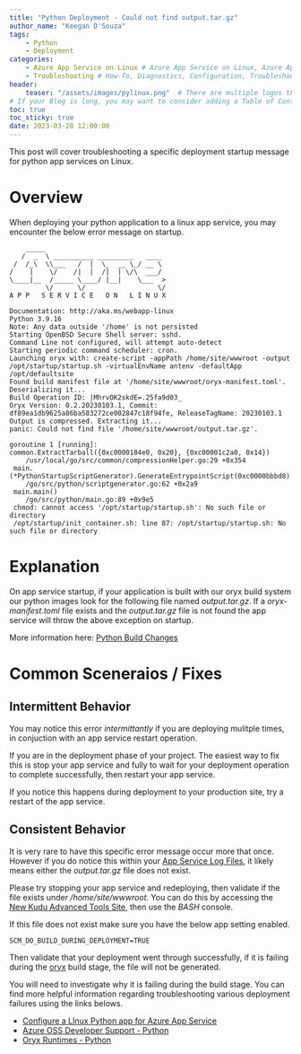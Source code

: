 ```yaml
---
title: "Python Deployment - Could not find output.tar.gz"
author_name: "Keegan D'Souza"
tags:
    - Python
    - Deployment
categories:
    - Azure App Service on Linux # Azure App Service on Linux, Azure App Service on Windows, Function App, Azure VM, Azure SDK
    - Troubleshooting # How-To, Diagnostics, Configuration, Troubleshooting, Performance
header:
    teaser: "/assets/images/pylinux.png"  # There are multiple logos that can be used in "/assets/images" if you choose to add one.
# If your Blog is long, you may want to consider adding a Table of Contents by adding the following two settings.
toc: true
toc_sticky: true
date: 2023-03-28 12:00:00
---
```


This post will cover troubleshooting a specific deployment startup message for python app services on Linux.

# Overview
When deploying your python application to a linux app service, you may encounter the below error message on startup.

~~~
    _____                               
   /  _  \ __________ _________   ____  
 /  /_\  \\___   /  |  \_  __ \_/ __ \ 
/    |    \/    /|  |  /|  | \/\  ___/ 
\____|__  /_____ \____/ |__|    \___  >
         \/      \/                  \/ 
A P P   S E R V I C E   O N   L I N U X

Documentation: http://aka.ms/webapp-linux
Python 3.9.16
Note: Any data outside '/home' is not persisted
Starting OpenBSD Secure Shell server: sshd.
Command Line not configured, will attempt auto-detect
Starting periodic command scheduler: cron.
Launching oryx with: create-script -appPath /home/site/wwwroot -output /opt/startup/startup.sh -virtualEnvName antenv -defaultApp /opt/defaultsite
Found build manifest file at '/home/site/wwwroot/oryx-manifest.toml'. Deserializing it...
Build Operation ID: |MhrvOK2skdE=.25fa9d03_
Oryx Version: 0.2.20230103.1, Commit: df89ea1db9625a86ba583272ce002847c18f94fe, ReleaseTagName: 20230103.1
Output is compressed. Extracting it...
panic: Could not find file '/home/site/wwwroot/output.tar.gz'.
 
goroutine 1 [running]:
common.ExtractTarball({0xc0000184e0, 0x20}, {0xc00001c2a0, 0x14})
 	/usr/local/go/src/common/compressionHelper.go:29 +0x354
 main.(*PythonStartupScriptGenerator).GenerateEntrypointScript(0xc0000bbbd8)
 	/go/src/python/scriptgenerator.go:62 +0x2a9
 main.main()
 	/go/src/python/main.go:89 +0x9e5
 chmod: cannot access '/opt/startup/startup.sh': No such file or directory
 /opt/startup/init_container.sh: line 87: /opt/startup/startup.sh: No such file or directory
~~~


# Explanation
On app service startup, if your application is built with our oryx build system our python images look for the following file named *output.tar.gz*. If a *oryx-manifest.toml* file exists and the *output.tar.gz* file is not found the app service will throw the above exception on startup. 

More information here: [Python Build Changes](https://github.com/Azure-App-Service/KuduLite/wiki/Python-Build-Changes)

# Common Sceneraios / Fixes

## Intermittent Behavior
You may notice this error *intermittantly* if you are deploying mulitple times, in conjuction with an app service restart operation. 

If you are in the deployment phase of your project. The easiest way to fix this is stop your app service and fully to wait for your deployment operation to complete successfully, then restart your app service. 

If you notice this happens during deployment to your production site, try a restart of the app service.

## Consistent Behavior
It is very rare to have this specific error message occur more that once. However if you do notice this within your [App Service Log Files](https://learn.microsoft.com/en-us/azure/app-service/troubleshoot-diagnostic-logs#access-log-files), it likely means either the *output.tar.gz* file does not exist. 

Please try stopping your app service and redeploying, then validate if the file exists under */home/site/wwwroot*. You can do this by accessing the [New Kudu Advanced Tools Site](https://techcommunity.microsoft.com/t5/apps-on-azure-blog/new-kudu-ui-for-app-service-on-linux-preview/ba-p/3212270), then use the *BASH* console. 

If this file does not exist make sure you have the below app setting enabled. 

~~~
SCM_DO_BUILD_DURING_DEPLOYMENT=TRUE
~~~ 

Then validate that your deployment went through successfully, if it is failing during the [oryx](https://github.com/microsoft/Oryx/blob/main/doc/runtimes/python.md) build stage, the file will not be generated. 

You will need to investigate why it is failing during the build stage. You can find more helpful information regarding troubleshooting various deployment failures using the links belows.

- [Configure a LInux Python app for Azure App Service](https://learn.microsoft.com/en-us/azure/app-service/configure-language-python)
- [Azure OSS Developer Support - Python](https://azureossd.github.io/python/)
- [Oryx Runtimes - Python](https://github.com/microsoft/Oryx/blob/main/doc/runtimes/python.md)

